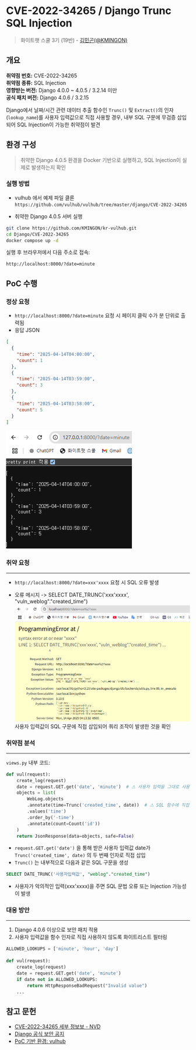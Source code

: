 # CVE-2022-34265 / Django Trunc SQL Injection

> 화이트햇 스쿨 3기 (19반) - [김민곤(@KMINGON)](https://github.com/KMINGON)


## 개요

**취약점 번호:** CVE-2022-34265  
**취약점 종류:** SQL Injection  
**영향받는 버전:** Django 4.0.0 ~ 4.0.5 / 3.2.14 미만  
**공식 패치 버전:** Django 4.0.6 / 3.2.15

Django에서 날짜/시간 관련 데이터 추출 함수인 `Trunc()` 및 `Extract()`의 인자(`lookup_name`)를 사용자 입력값으로 직접 사용할 경우, 내부 SQL 구문에 무검증 삽입되어 SQL Injection이 가능한 취약점이 발견

## 환경 구성

> 취약한 Django 4.0.5 환경을 Docker 기반으로 실행하고, SQL Injection이 실제로 발생하는지 확인

### 실행 방법
- vulhub 에서 예제 파일 클론
`https://github.com/vulhub/vulhub/tree/master/django/CVE-2022-34265`

- 취약한 Django 4.0.5 서버 실행
```bash
git clone https://github.com/KMINGON/kr-vulhub.git
cd Django/CVE-2022-34265
docker compose up -d
```
실행 후 브라우저에서 다음 주소로 접속:

```
http://localhost:8000/?date=minute
```

## PoC 수행

### 정상 요청
- `http://localhost:8000/?date=minute` 요청 시 페이지 클릭 수가 분 단위로 출력됨
- 응답 JSON
```json
[
  {
    "time": "2025-04-14T04:00:00",
    "count": 1
  },
  {
    "time": "2025-04-14T03:59:00",
    "count": 3
  },
  {
    "time": "2025-04-14T03:58:00",
    "count": 5
  }
]
```
![image](./normal.png)
### 취약 요청
---
- `http://localhost:8000/?date=xxx'xxxx` 요청 시 SQL 오류 발생

- 오류 메시지
-> SELECT DATE_TRUNC('xxx'xxxx', "vuln_weblog"."created_time")
![image](./sqli-error.png)
사용자 입력값이 SQL 구문에 직접 삽입되어 쿼리 조작이 발생한 것을 확인

### 취약점 분석
---

`views.py` 내부 코드:

```python
def vul(request):
    create_log(request)
    date = request.GET.get('date', 'minute')  # ⚠ 사용자 입력을 그대로 사용
    objects = list(
        WebLog.objects
        .annotate(time=Trunc('created_time', date))  # ⚠ SQL 함수에 직접 삽입
        .values('time')
        .order_by('-time')
        .annotate(count=Count('id'))
    )
    return JsonResponse(data=objects, safe=False)
```

- `request.GET.get('date')` 을 통해 받은 사용자 입력값 date가 `Trunc('created_time', date)` 의 두 번째 인자로 직접 삽입
- `Trunc()` 는 내부적으로 다음과 같은 SQL 구문을 생성
```sql
SELECT DATE_TRUNC('사용자입력값', "weblog"."created_time")
```
- 사용자가 악의적인 입력(xxx'xxxx)을 주면 SQL 문법 오류 또는 Injection 가능성이 발생

### 대응 방안
---
1. Django 4.0.6 이상으로 보안 패치 적용
2. 사용자 입력값을 함수 인자로 직접 사용하지 않도록 화이트리스트 필터링
```python
ALLOWED_LOOKUPS = ['minute', 'hour', 'day']

def vul(request):
    create_log(request)
    date = request.GET.get('date', 'minute')
    if date not in ALLOWED_LOOKUPS:
        return HttpResponseBadRequest("Invalid value")
    ...
```

## 참고 문헌
- [CVE-2022-34265 세부 정보보 - NVD](https://nvd.nist.gov/vuln/detail/CVE-2022-34265)
- [Django 공식 보안 공지](https://www.djangoproject.com/weblog/2022/jul/04/security-releases/)
- [PoC 기반 환경: vulhub](https://github.com/vulhub/vulhub/tree/master/django/CVE-2022-34265)